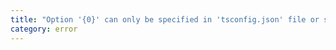 ```yaml
---
title: "Option '{0}' can only be specified in 'tsconfig.json' file or set to 'false' or 'null' on command line."
category: error
---
```

